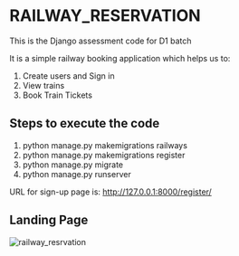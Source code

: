 # RAILWAY_RESERVATION
This is the Django assessment code for D1 batch

It is a simple railway booking application which helps us to:
1. Create users and Sign in
2. View trains
3. Book Train Tickets

## Steps to execute the code
1. python manage.py makemigrations railways
2. python manage.py makemigrations register
3. python manage.py migrate
4. python manage.py runserver

URL for sign-up page is: http://127.0.0.1:8000/register/

## Landing Page

![railway_resrvation](https://user-images.githubusercontent.com/54764295/84575881-2f7fe300-adce-11ea-9fd2-fa10ea1f13df.jpeg)



